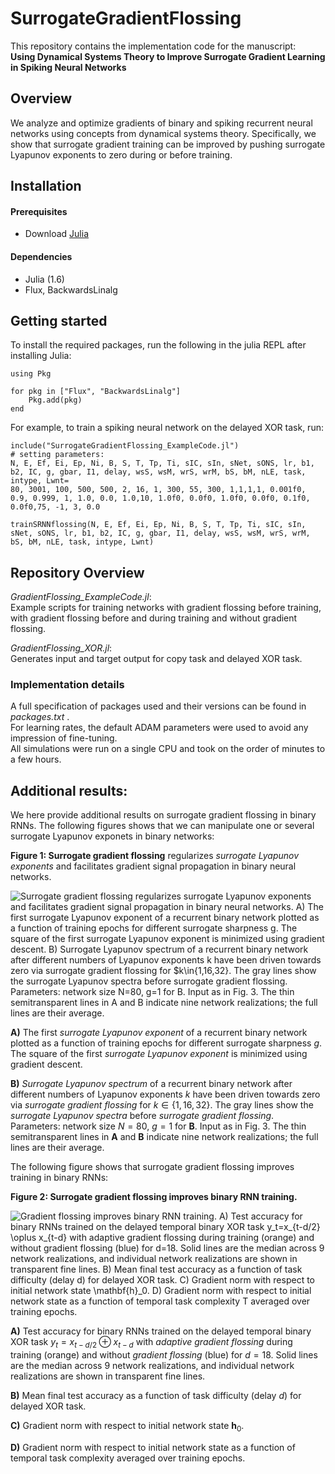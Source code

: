 # SurrogateGradientFlossing
This repository contains the implementation code for the manuscript:  <br>
 __Using Dynamical Systems Theory to Improve Surrogate Gradient Learning in Spiking Neural Networks__ <br>


## Overview
We analyze and optimize gradients of binary and spiking recurrent neural networks using concepts from dynamical systems theory. Specifically, we show that surrogate gradient training can be improved by pushing surrogate Lyapunov exponents to zero during or before training.

## Installation

#### Prerequisites
- Download [Julia](https://julialang.org/downloads/) 

#### Dependencies
- Julia (1.6)
- Flux, BackwardsLinalg

## Getting started
To install the required packages, run the following in the julia REPL after installing Julia:

```
using Pkg

for pkg in ["Flux", "BackwardsLinalg"]
    Pkg.add(pkg)
end
```

For example, to train a spiking neural network on the delayed XOR task, run:
```
include("SurrogateGradientFlossing_ExampleCode.jl")
# setting parameters:
N, E, Ef, Ei, Ep, Ni, B, S, T, Tp, Ti, sIC, sIn, sNet, sONS, lr, b1, b2, IC, g, gbar, I1, delay, wsS, wsM, wrS, wrM, bS, bM, nLE, task, intype, Lwnt=
80, 3001, 100, 500, 500, 2, 16, 1, 300, 55, 300, 1,1,1,1, 0.001f0, 0.9, 0.999, 1, 1.0, 0.0, 1.0,10, 1.0f0, 0.0f0, 1.0f0, 0.0f0, 0.1f0, 0.0f0,75, -1, 3, 0.0

trainSRNNflossing(N, E, Ef, Ei, Ep, Ni, B, S, T, Tp, Ti, sIC, sIn, sNet, sONS, lr, b1, b2, IC, g, gbar, I1, delay, wsS, wsM, wrS, wrM, bS, bM, nLE, task, intype, Lwnt)
```

## Repository Overview
_GradientFlossing_ExampleCode.jl_:\
Example scripts for training networks with gradient flossing before training, with gradient flossing before and during training and without gradient flossing.


_GradientFlossing_XOR.jl_:\
Generates input and target output for copy task and delayed XOR task.

<!---

runOneStimulus.jl trains an RNN on tracking one OU-signal showing that the network becomes more tightly balanced over training epochs.\
runTwoStimuli.jl trains an RNN on two OU-signal stimuli showing that the network becomes more tightly balanced over training epochs and breaks up into two weakly-connected subnetworks.\
runTheeStimuli.jl trains an RNN on two OU-signal stimuli showing that the network becomes more tightly balanced over training epochs and breaks up into three weakly-connected subnetworks.\
![Training RNN on two signals leads to balanced subpopulations](/figures/S=2.svg?raw=true "balanced subnetworks emerge  after runTheeStimuli.jl")
-->


<!---

### Training dynamics of eigenvalues:
Here is a visualization of the recurrent weight matrix and the eigenvalues throughout across training epochs.
![Training dynamics of networks trained on multiple signals shows first tracking of global mean input](eigenvalue_movie_2D_task.gif)
-->


### Implementation details
A full specification of packages used and their versions can be found in _packages.txt_ .\
For learning rates, the default ADAM parameters were used to avoid any impression of fine-tuning.\
All simulations were run on a single CPU and took on the order of minutes to a few hours.

## Additional results:
We here provide additional results on surrogate gradient flossing in binary RNNs. The following figures shows that we can manipulate one or several surrogate Lyapunov exponets in binary networks:

**Figure 1: Surrogate gradient flossing** regularizes *surrogate Lyapunov exponents* and facilitates gradient signal propagation in binary neural networks.

![**Surrogate gradient flossing** regularizes *surrogate Lyapunov exponents* and facilitates gradient signal propagation in binary neural networks. **A)** The first *surrogate Lyapunov exponent* of a recurrent binary network plotted as a function of training epochs for different surrogate sharpness $g$. The square of the first *surrogate Lyapunov exponent* is minimized using gradient descent. **B)** *Surrogate Lyapunov spectrum* of a recurrent binary network after different numbers of Lyapunov exponents $k$ have been driven towards zero via *surrogate gradient flossing* for $k\in\{1,16,32\}. The gray lines show the *surrogate Lyapunov spectra* before *surrogate gradient flossing*. Parameters: network size $N=80$, $g=1$ for **B**. Input as in Fig. 3. The thin semitransparent lines in **A** and **B** indicate nine network realizations; the full lines are their average.](/figures/bf_fig02a.svg)


**A)** The first *surrogate Lyapunov exponent* of a recurrent binary network plotted as a function of training epochs for different surrogate sharpness $g$. The square of the first *surrogate Lyapunov exponent* is minimized using gradient descent.

**B)** *Surrogate Lyapunov spectrum* of a recurrent binary network after different numbers of Lyapunov exponents $k$ have been driven towards zero via *surrogate gradient flossing* for $k\in\{1,16,32\}$. The gray lines show the *surrogate Lyapunov spectra* before *surrogate gradient flossing*. Parameters: network size $N=80$, $g=1$ for **B**. Input as in Fig. 3. The thin semitransparent lines in **A** and **B** indicate nine network realizations; the full lines are their average.

The following figure shows that surrogate gradient flossing improves training in binary RNNs:

**Figure 2: Surrogate gradient flossing improves binary RNN training.**

![**Gradient flossing** improves binary RNN training. **A)** Test accuracy for binary RNNs trained on the delayed temporal binary XOR task $y_t=x_{t-d/2} \oplus x_{t-d}$ with *adaptive gradient flossing* during training (orange) and without *gradient flossing* (blue) for $d=18$. Solid lines are the median across 9 network realizations, and individual network realizations are shown in transparent fine lines. **B)** Mean final test accuracy as a function of task difficulty (delay $d$) for delayed XOR task. **C)** Gradient norm with respect to initial network state $\mathbf{h}_0$. **D)** Gradient norm with respect to initial network state as a function of temporal task complexity $T$ averaged over training epochs.](/figures/bf_fig03a.svg)


**A)** Test accuracy for binary RNNs trained on the delayed temporal binary XOR task $y_t=x_{t-d/2} \oplus x_{t-d}$ with *adaptive gradient flossing* during training (orange) and without *gradient flossing* (blue) for $d=18$. Solid lines are the median across 9 network realizations, and individual network realizations are shown in transparent fine lines.

**B)** Mean final test accuracy as a function of task difficulty (delay $d$) for delayed XOR task.

**C)** Gradient norm with respect to initial network state $\mathbf{h}_0$.

**D)** Gradient norm with respect to initial network state as a function of temporal task complexity averaged over training epochs.


<!---
### figures/
Contains all figures of the main text and the supplement.
-->


<!---
### tex/
Contains the raw text of the main text and the supplement.
-->
